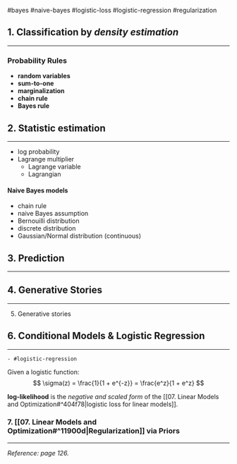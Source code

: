 #bayes #naive-bayes #logistic-loss #logistic-regression #regularization 


## 1. Classification by *density estimation*
---
### Probability Rules
- **random variables**
- **sum-to-one**
- **marginalization**
- **chain rule**
- **Bayes rule**


## 2. Statistic estimation
---
- log probability
- Lagrange multiplier
	- Lagrange variable
	- Lagrangian

#### Naive Bayes models
- chain rule
- naive Bayes assumption 
- Bernouilli distribution
- discrete distribution
- Gaussian/Normal distribution (continuous)

## 3. Prediction
---


## 4. Generative Stories
---
5. Generative stories


## 6. Conditional Models & Logistic Regression
---
	- #logistic-regression 

Given a logistic function:
$$
\sigma(z) = \frac{1}{1 + e^{-z}} = \frac{e^z}{1 + e^z}
$$

**log-likelihood** is the *negative and scaled form* of the [[07. Linear Models and Optimization#^404f78|logistic loss for linear models]].


### 7. [[07. Linear Models and Optimization#^11900d|Regularization]] via Priors
---
*Reference: page 126.*

